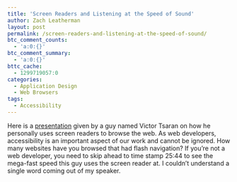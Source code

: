 ```yaml
---
title: 'Screen Readers and Listening at the Speed of Sound'
author: Zach Leatherman
layout: post
permalink: /screen-readers-and-listening-at-the-speed-of-sound/
btc_comment_counts:
  - 'a:0:{}'
btc_comment_summary:
  - 'a:0:{}'
bttc_cache:
  - 1299719057:0
categories:
  - Application Design
  - Web Browsers
tags:
  - Accessibility
---
```


Here is a [presentation][1] given by a guy named Victor Tsaran on how he personally uses screen readers to browse the web. As web developers, accessibility is an important aspect of our work and cannot be ignored. How many websites have you browsed that had flash navigation? If you’re not a web developer, you need to skip ahead to time stamp 25:44 to see the mega-fast speed this guy uses the screen reader at. I couldn’t understand a single word coming out of my speaker.

 [1]: http://yuiblog.com/blog/2007/05/14/video-intro-to-screenreaders/